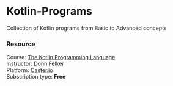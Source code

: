 # Kotlin-Programs
Collection of Kotlin programs from Basic to Advanced concepts

### Resource

Course:     [The Kotlin Programming Language](https://caster.io/courses/kotlin-programming-language)  
Instructor: [Donn Felker](https://caster.io/instructors/donn-felker)  
Platform: [Caster.io](https://caster.io/)  
Subscription type: **Free**
